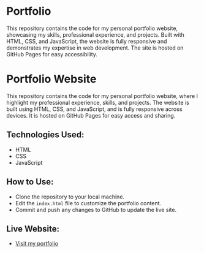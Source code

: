 # Portfolio
This repository contains the code for my personal portfolio website, showcasing my skills, professional experience, and projects. Built with HTML, CSS, and JavaScript, the website is fully responsive and demonstrates my expertise in web development. The site is hosted on GitHub Pages for easy accessibility.
# Portfolio Website

This repository contains the code for my personal portfolio website, where I highlight my professional experience, skills, and projects. The website is built using HTML, CSS, and JavaScript, and is fully responsive across devices. It is hosted on GitHub Pages for easy access and sharing.

## Technologies Used:
- HTML
- CSS
- JavaScript

## How to Use:
- Clone the repository to your local machine.
- Edit the `index.html` file to customize the portfolio content.
- Commit and push any changes to GitHub to update the live site.

## Live Website:
- [Visit my portfolio](https://rajmurt.github.io/Portfolio/)
